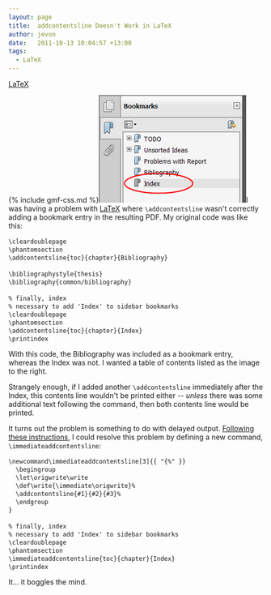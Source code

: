 ```yaml
---
layout: page
title:  addcontentsline Doesn't Work in LaTeX
author: jevon
date:   2011-10-13 10:04:57 +13:00
tags:
  - LaTeX
---
```


[LaTeX](Latex.md)

{% include gmf-css.md %}<img src="/img/gmf/addcontents.png" class="gmf" />I was having a problem with [LaTeX](Latex.md) where `\addcontentsline` wasn't correctly adding a bookmark entry in the resulting PDF. My original code was like this:

```
\cleardoublepage
\phantomsection 
\addcontentsline{toc}{chapter}{Bibliography}

\bibliographystyle{thesis}
\bibliography{common/bibliography}

% finally, index
% necessary to add 'Index' to sidebar bookmarks
\cleardoublepage
\phantomsection 
\addcontentsline{toc}{chapter}{Index}
\printindex
```

With this code, the Bibliography was included as a bookmark entry, whereas the Index was not. I wanted a table of contents listed as the image to the right.

Strangely enough, if I added another `\addcontentsline` immediately after the Index, this contents line wouldn't be printed either -- _unless_ there was some additional text following the command, then both contents line would be printed.

It turns out the problem is something to do with delayed output. <a href="http://tex.stackexchange.com/questions/13914/toc-numbering-problem">Following these instructions</a>, I could resolve this problem by defining a new command, `\immediateaddcontentsline`:

```
\newcommand\immediateaddcontentsline[3]{{ "{%" }}
  \begingroup
  \let\origwrite\write
  \def\write{\immediate\origwrite}%
  \addcontentsline{#1}{#2}{#3}%
  \endgroup
}

% finally, index
% necessary to add 'Index' to sidebar bookmarks
\cleardoublepage
\phantomsection 
\immediateaddcontentsline{toc}{chapter}{Index}
\printindex
```

It... it boggles the mind.
